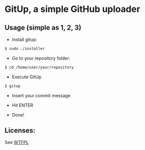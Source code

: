 # GitUp, a simple GitHub uploader

## Usage (simple as 1, 2, 3)

- Install gitup:

```sh
$ sudo ./installer
```

- Go to your repository folder:

```sh
$ cd /home/user/your/repository
```

- Execute GitUp

```sh
$ gitup
```

- Insert your commit message

- Hit ENTER

- Done!

## Licenses:

See [WTFPL](http://www.wtfpl.net/)
